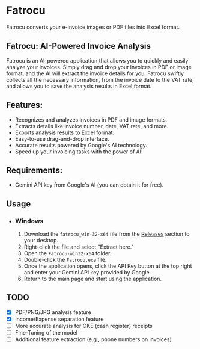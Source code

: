 # Fatrocu
Fatrocu converts your e-invoice images or PDF files into Excel format.

## Fatrocu: AI-Powered Invoice Analysis

Fatrocu is an AI-powered application that allows you to quickly and easily analyze your invoices. Simply drag and drop your invoices in PDF or image format, and the AI will extract the invoice details for you. Fatrocu swiftly collects all the necessary information, from the invoice date to the VAT rate, and allows you to save the analysis results in Excel format.

## Features:

- Recognizes and analyzes invoices in PDF and image formats.
- Extracts details like invoice number, date, VAT rate, and more.
- Exports analysis results to Excel format.
- Easy-to-use drag-and-drop interface.
- Accurate results powered by Google's AI technology.
- Speed up your invoicing tasks with the power of AI!

## Requirements:

- Gemini API key from Google's AI (you can obtain it for free).

## Usage
- ### Windows
  1. Download the `fatrocu_win-32-x64` file from the <a href="https://github.com/Nec0ti/Fatrocu/releases">Releases</a> section to your desktop.
  2. Right-click the file and select "Extract here."
  3. Open the `Fatrocu-win32-x64` folder.
  4. Double-click the `Fatrocu.exe` file.
  5. Once the application opens, click the API Key button at the top right and enter your Gemini API key provided by Google.
  6. Return to the main page and start using the application.

## TODO
- [x] PDF/PNG/JPG analysis feature
- [x] Income/Expense separation feature
- [ ] More accurate analysis for OKE (cash register) receipts
- [ ] Fine-Tuning of the model
- [ ] Additional feature extraction (e.g., phone numbers on invoices)
